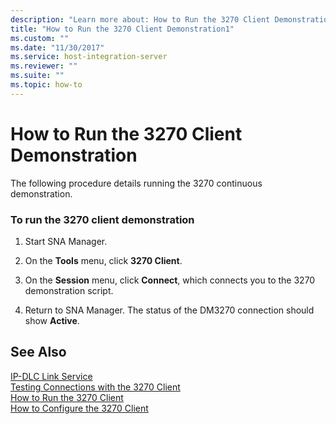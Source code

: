 ```yaml
---
description: "Learn more about: How to Run the 3270 Client Demonstration"
title: "How to Run the 3270 Client Demonstration1"
ms.custom: ""
ms.date: "11/30/2017"
ms.service: host-integration-server
ms.reviewer: ""
ms.suite: ""
ms.topic: how-to
---
```

# How to Run the 3270 Client Demonstration
The following procedure details running the 3270 continuous demonstration.  
  
### To run the 3270 client demonstration  
  
1.  Start SNA Manager.  
  
2.  On the **Tools** menu, click **3270 Client**.  
  
3.  On the **Session** menu, click **Connect**, which connects you to the 3270 demonstration script.  
  
4.  Return to SNA Manager. The status of the DM3270 connection should show **Active**.  
  
## See Also  
 [IP-DLC Link Service](./ip-dlc-link-service2.md)   
 [Testing Connections with the 3270 Client](../core/testing-connections-with-the-3270-client2.md)   
 [How to Run the 3270 Client](../core/how-to-run-the-3270-client2.md)   
 [How to Configure the 3270 Client](../core/how-to-configure-the-3270-client1.md)
